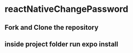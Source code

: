 # reactNativeChangePassword
## Fork and Clone the repository
## inside project folder run expo install
